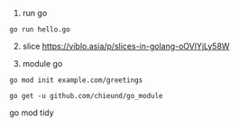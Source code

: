 1. run go
```
go run hello.go
```

2. slice
https://viblo.asia/p/slices-in-golang-oOVlYjLy58W

3. module go
```
go mod init example.com/greetings
```

```
go get -u github.com/chieund/go_module
```

go mod tidy